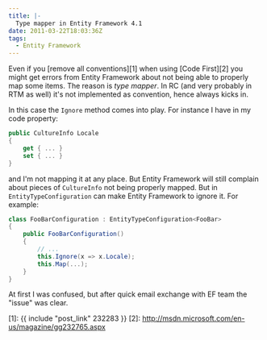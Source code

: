 ```yaml
---
title: |-
  Type mapper in Entity Framework 4.1
date: 2011-03-22T18:03:36Z
tags:
  - Entity Framework
---
```

Even if you [remove all conventions][1] when using [Code First][2] you might get errors from Entity Framework about not being able to properly map some items. The reason is _type mapper_. In RC (and very probably in RTM as well) it's not implemented as convention, hence always kicks in.

In this case the `Ignore` method comes into play. For instance I have in my code property:

```csharp
public CultureInfo Locale
{
	get { ... }
	set { ... }
}
```

and I'm not mapping it at any place. But Entity Framework will still complain about pieces of `CultureInfo` not being properly mapped. But in `EntityTypeConfiguration` can make Entity Framework to ignore it. For example:

```csharp
class FooBarConfiguration : EntityTypeConfiguration<FooBar>
{
	public FooBarConfiguration()
	{
		// ...
		this.Ignore(x => x.Locale);
		this.Map(...);
	}
}
```

At first I was confused, but after quick email exchange with EF team the "issue" was clear.

[1]: {{ include "post_link" 232283 }}
[2]: http://msdn.microsoft.com/en-us/magazine/gg232765.aspx